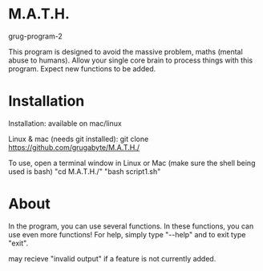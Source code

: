 # M.A.T.H.
grug-program-2


This program is designed to avoid the massive problem, maths (mental abuse to humans). Allow your single core brain to process things with this program. Expect new functions to be added.

# Installation

Installation:
available on mac/linux

Linux & mac (needs git installed):
git clone https://github.com/grugabyte/M.A.T.H./

To use, open a terminal window in Linux or Mac (make sure the shell being used is bash)
"cd M.A.T.H./"
"bash script1.sh"

# About
In the program, you can use several functions. In these functions, you can use even more functions! For help, simply type "--help" and to exit type "exit".

may recieve "invalid output" if a feature is not currently added.
